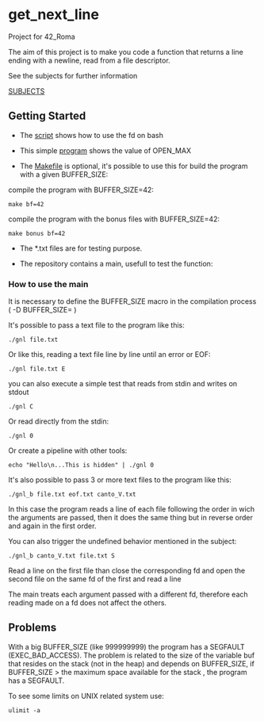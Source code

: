 # get_next_line

Project for 42_Roma

The aim of this project is to make you code a function that returns a line ending with a newline, read from a file descriptor.

See the subjects for further information

[SUBJECTS](Resources/en.subject.pdf)

## Getting Started

- The [script](Resources/fun_with_fd.sh) shows how to use the fd on bash

- This simple [program](Resources/main_test_o_max.c) shows the value of OPEN_MAX

- The [Makefile](Makefile) is optional, it's possible to use this for build the program with a given BUFFER_SIZE:

compile the program with BUFFER_SIZE=42:

```
make bf=42
```

compile the program with the bonus files with BUFFER_SIZE=42:

```
make bonus bf=42
```

- The *.txt files are for testing purpose.

- The repository contains a main, usefull to test the function:

### How to use the main

It is necessary to define the BUFFER_SIZE macro in the compilation process ( -D BUFFER_SIZE= )

It's possible to pass a text file to the program like this:

```
./gnl file.txt
```

Or like this, reading a text file line by line until an error or EOF:

```
./gnl file.txt E
```

you can also execute a simple test that reads from stdin and writes on stdout

```
./gnl C
```

Or read directly from the stdin:

```
./gnl 0
```

Or create a pipeline with other tools:

```
echo "Hello\n...This is hidden" | ./gnl 0
```

It's also possible to pass 3 or more text files to the program like this:

```
./gnl_b file.txt eof.txt canto_V.txt
```
In this case the program reads a line of each file following the order in wich the arguments
are passed, then it does the same thing but in reverse order and again in the first order.

You can also trigger the undefined behavior mentioned in the subject:

```
./gnl_b canto_V.txt file.txt S
```
Read a line on the first file than close the corresponding fd and open the second file on the same fd of the first and read a line

The main treats each argument passed with a different fd, therefore each reading made on a fd does not affect the others.

## Problems

With a big BUFFER_SIZE (like 999999999) the program has a SEGFAULT (EXEC_BAD_ACCESS).
The problem is related to the size of the variable buf that resides on the stack (not in the heap) and depends on BUFFER_SIZE,
if BUFFER_SIZE > the maximum space available for the stack , the program has a SEGFAULT.

To see some limits on UNIX related system use:

```
ulimit -a
```
